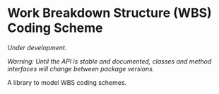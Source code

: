 # Work Breakdown Structure (WBS) Coding Scheme

_Under development._

_Warning: Until the API is stable and documented, classes and method interfaces will change between package versions._

A library to model WBS coding schemes.



